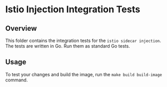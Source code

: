# Istio Injection Integration Tests

## Overview

This folder contains the integration tests for the `istio sidecar injection`.
The tests are written in Go. Run them as standard Go tests.

## Usage

To test your changes and build the image, run the `make build build-image` command.